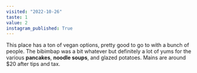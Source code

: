 ```yaml
---
visited: "2022-10-26"
taste: 1
value: 2
instagram_published: True
---
```


This place has a ton of vegan options, pretty good to go to with a bunch of people. The bibimbap was a bit whatever but definitely a lot of yums for the various **pancakes**, **noodle soups**, and glazed potatoes. Mains are around $20 after tips and tax.
